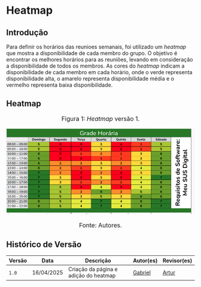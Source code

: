 # Heatmap

## Introdução

Para definir os horários das reunioes semanais, foi utilizado um *heatmap* que mostra a disponibilidade de cada membro do grupo. O objetivo é encontrar os melhores horários para as reuniões, levando em consideração a disponibilidade de todos os membros. As cores do *heatmap* indicam a disponibilidade de cada membro em cada horário, onde o verde representa disponibilidade alta, o amarelo representa disponibilidade média e o vermelho representa baixa disponibilidade.

## Heatmap

<font size="3"><p style="text-align: center">Figura 1: *Heatmap* versão 1.</p></font>
![Heatmap](../assets/heatmap/heatmap.png) <font size="3"><p style="text-align: center">Fonte: Autores.</p></font>

## Histórico de Versão

| Versão | Data          | Descrição                          | Autor(es)     |  Revisor(es)  |
| ------ | ------------- | ---------------------------------- | ------------- | ------------- |
| `1.0`  |  16/04/2025 |  Criação da página e adição do heatmap | [Gabriel](https://github.com/GabrielCastelo-31)  | [Artur](https://github.com/ArturDCR) |
